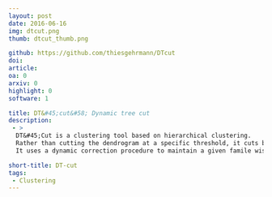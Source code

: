 ```yaml
---
layout: post
date: 2016-06-16
img: dtcut.png
thumb: dtcut_thumb.png

github: https://github.com/thiesgehrmann/DTcut
doi: 
article:
oa: 0
arxiv: 0
highlight: 0
software: 1

title: DT&#45;cut&#58; Dynamic tree cut
description:
 - >
  DT&#45;Cut is a clustering tool based on hierarchical clustering.
  Rather than cutting the dendrogram at a specific threshold, it cuts based on a statistical test at each node.
  It uses a dynamic correction procedure to maintain a given famile wise error rate (bonferroni correction).

short-title: DT-cut
tags:
 - Clustering
---
```

